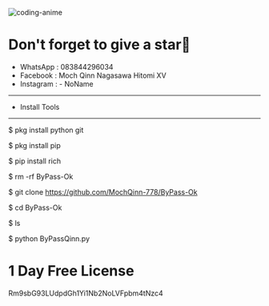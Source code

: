![coding-anime](https://user-images.githubusercontent.com/106227450/170211858-1beac50b-4ebb-4277-8c55-ea4c1514684e.gif)

 # Don't forget to give a star🌟

- WhatsApp : 083844296034
- Facebook   : Moch Qinn Nagasawa Hitomi XV
- Instagram : - NoName

- - - - - -- - - - - -- - - - - -- - - - - -
- Install Tools
- - - - - -- - - - - -- - - - - -- - - - - -- 

$ pkg install python git

$ pkg install pip

$ pip install rich

$ rm -rf ByPass-Ok

$ git clone https://github.com/MochQinn-778/ByPass-Ok

$ cd ByPass-Ok

$ ls

$ python ByPassQinn.py

# 1 Day Free License
Rm9sbG93LUdpdGh1Yi1Nb2NoLVFpbm4tNzc4

